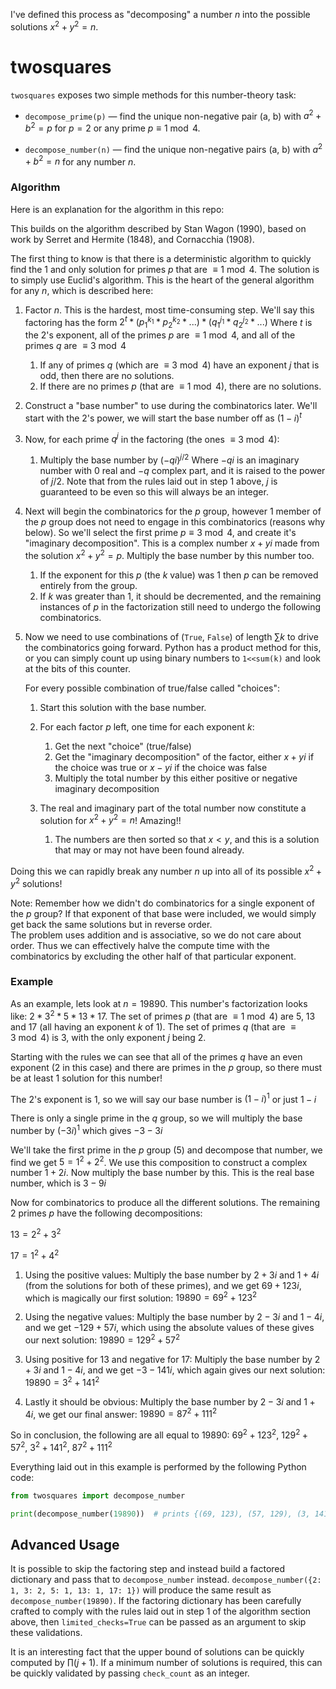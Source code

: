 I've defined this process as "decomposing" a number $n$ into the possible solutions $x^2 + y^2 = n$.

# twosquares

`twosquares` exposes two simple methods for this number-theory task:

* `decompose_prime(p)` — find the unique non-negative pair (a, b) with $a^2 + b^2 = p$ for $p = 2$ or any prime $p \equiv 1 \bmod 4$.

* `decompose_number(n)` — find the unique non-negative pairs (a, b) with $a^2 + b^2 = n$ for any number $n$.

### Algorithm
Here is an explanation for the algorithm in this repo:

This builds on the algorithm described by Stan Wagon (1990),
        based on work by Serret and Hermite (1848), and Cornacchia (1908).

The first thing to know is that there is a deterministic algorithm to quickly find the 1 and only solution for primes $p$ that are $\equiv 1 \bmod 4$. 
    The solution is to simply use Euclid's algorithm. This is the heart of the general algorithm for any $n$, which is described here:

1. Factor $n$. This is the hardest, most time-consuming step. 
    We'll say this factoring has the form $2^t * (p_1 ^ {k_1} * p_2 ^ {k_2} * ...) * (q_1 ^ {j_1} * q_2 ^ {j_2} * ...)$
    Where $t$ is the 2's exponent, all of the primes $p$ are $\equiv 1 \bmod 4$, and all of the primes $q$ are $\equiv 3 \bmod 4$

   1. If any of primes $q$ (which are $\equiv 3 \bmod 4$) have an exponent $j$ that is odd, then there are no solutions.
   2. If there are no primes $p$ (that are $\equiv 1 \bmod 4$), there are no solutions. 

2. Construct a "base number" to use during the combinatorics later. We'll start with the 2's power, we will start the base number off as $(1 - i)^t$

3. Now, for each prime $q^j$ in the factoring (the ones $\equiv 3 \bmod 4$):

   1. Multiply the base number by $(-qi)^{ j / 2 }$ Where $-qi$ is an imaginary number with $0$ real and $-q$ complex part, and it is raised to the power of $j / 2$. 
        Note that from the rules laid out in step 1 above, $j$ is guaranteed to be even so this will always be an integer.

4. Next will begin the combinatorics for the $p$ group, however 1 member of the $p$ group does not need to engage in this combinatorics (reasons why below). 
       So we'll select the first prime $p \equiv 3 \bmod 4$, and create it's "imaginary decomposition". This is a complex number $x+yi$ made from the solution $x^2 + y^2 = p$. 
       Multiply the base number by this number too.

   1. If the exponent for this $p$ (the $k$ value) was 1 then $p$ can be removed entirely from the group. 
   2. If $k$ was greater than $1$, it should be decremented, and the remaining instances of $p$ in the factorization still need to undergo the following combinatorics.

5. Now we need to use combinations of (`True`, `False`) of length $\sum k$ to drive the combinatorics going forward. 
       Python has a product method for this, or you can simply count up using binary numbers to `1<<sum(k)` and look at the bits of this counter. 

   For every possible combination of true/false called "choices":
   1. Start this solution with the base number.
   2. For each factor $p$ left, one time for each exponent $k$:

      1. Get the next "choice" (true/false)
      2. Get the "imaginary decomposition" of the factor, either $x+yi$ if the choice was true or $x-yi$ if the choice was false 
      3. Multiply the total number by this either positive or negative imaginary decomposition

   3. The real and imaginary part of the total number now constitute a solution for $x^2 + y^2 = n$! Amazing!!

      1. The numbers are then sorted so that $x<y$, and this is a solution that may or may not have been found already.

Doing this we can rapidly break any number $n$ up into all of its possible $x^2 + y^2$ solutions!

Note: Remember how we didn't do combinatorics for a single exponent of the $p$ group? 
    If that exponent of that base were included, we would simply get back the same solutions but in reverse order.  
    The problem uses addition and is associative, so we do not care about order. 
    Thus we can effectively halve the compute time with the combinatorics by excluding the other half of that particular exponent.

### Example

As an example, lets look at $n = 19890$. 
    This number's factorization looks like: $2 * 3^2 * 5 * 13 * 17$. 
    The set of primes $p$ (that are $\equiv 1 \bmod 4$) are $5$, $13$ and $17$ (all having an exponent $k$ of $1$). 
    The set of primes $q$ (that are $\equiv 3 \bmod 4$) is $3$, with the only exponent $j$ being 2.

Starting with the rules we can see that all of the primes $q$ have an even exponent ($2$ in this case) and there are primes in the $p$ group, so there must be at least 1 solution for this number!

The 2's exponent is $1$, so we will say our base number is $(1-i)^1$ or just $1 - i$

There is only a single prime in the $q$ group, so we will multiply the base number by $(-3i)^1$ which gives $-3 - 3i$

We'll take the first prime in the $p$ group ($5$) and decompose that number, we find we get $5 = 1^2 + 2^2$. 
    We use this composition to construct a complex number $1 + 2i$. Now multiply the base number by this. 
    This is the real base number, which is $3 - 9i$

Now for combinatorics to produce all the different solutions. The remaining 2 primes $p$ have the following decompositions:

$13 = 2^2 + 3^2$

$17 = 1^2 + 4^2$

1. Using the positive values: Multiply the base number by $2+3i$ and $1+4i$ (from the solutions for both of these primes), 
    and we get $69 + 123i$, which is magically our first solution: $19890 = 69^2 + 123^2$

2. Using the negative values: Multiply the base number by $2-3i$ and $1-4i$, and we get $-129 + 57i$, 
   which using the absolute values of these gives our next solution: $19890 = 129^2 + 57^2$

3. Using positive for 13 and negative for 17: Multiply the base number by $2+3i$ and $1-4i$, and we get $-3 - 141i$, which again gives our next solution: $19890 = 3^2 + 141^2$

4. Lastly it should be obvious: Multiply the base number by $2-3i$ and $1+4i$, we get our final answer: $19890 = 87^2 + 111^2$

So in conclusion, the following are all equal to $19890$: $69^2 + 123^2$, $129^2 + 57^2$, $3^2 + 141^2$, $87^2 + 111^2$

Everything laid out in this example is performed by the following Python code:

```python
from twosquares import decompose_number

print(decompose_number(19890))  # prints {(69, 123), (57, 129), (3, 141), (87, 111)} 
```

## Advanced Usage

It is possible to skip the factoring step and instead build a factored dictionary and pass that to `decompose_number` instead. 
    `decompose_number({2: 1, 3: 2, 5: 1, 13: 1, 17: 1})` will produce the same result as `decompose_number(19890)`.
    If the factoring dictionary has been carefully crafted to comply with the rules laid out in step 1 of the algorithm section above,
    then `limited_checks=True` can be passed as an argument to skip these validations.

It is an interesting fact that the upper bound of solutions can be quickly computed by $\prod (j + 1)$.
    If a minimum number of solutions is required, this can be quickly validated by passing `check_count` as an integer.
